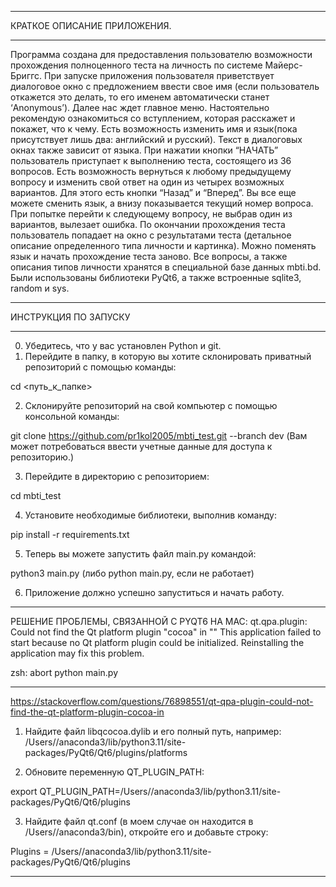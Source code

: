 ________________________________________________________________________________________________________________________
КРАТКОЕ ОПИСАНИЕ ПРИЛОЖЕНИЯ.
________________________________________________________________________________________________________________________
Программа создана для предоставления пользователю возможности прохождения полноценного теста на личность по системе Майерс-Бриггс.
При запуске приложения пользователя приветствует диалоговое окно с предложением ввести свое имя 
(если пользователь откажется это делать, то его именем автоматически станет ‘Anonymous’).
Далее нас ждет главное меню. Настоятельно рекомендую ознакомиться со вступлением, которая расскажет и покажет, что к чему. 
Есть возможность изменить имя и язык(пока присутствует лишь два: английский и русский). 
Текст в диалоговых окнах также зависит от языка. При нажатии кнопки “НАЧАТЬ” пользователь приступает к выполнению теста, состоящего из 36 вопросов.
Есть возможность вернуться к любому предыдущему вопросу и изменить свой ответ на один из четырех возможных вариантов. 
Для этого есть кнопки “Назад” и “Вперед”. Вы все еще можете сменить язык, а внизу показывается текущий номер вопроса. 
При попытке перейти к следующему вопросу, не выбрав один из вариантов, вылезает ошибка.
По окончании прохождения теста пользователь попадает на окно с результатами теста (детальное описание определенного типа личности и картинка).
Можно поменять язык и начать прохождение теста заново. Все вопросы, а также описания типов личности хранятся в специальной базе данных mbti.bd.
Были использованы библиотеки PyQt6, а также встроенные sqlite3, random и sys.
________________________________________________________________________________________________________________________
ИНСТРУКЦИЯ ПО ЗАПУСКУ
________________________________________________________________________________________________________________________
0. Убедитесь, что у вас установлен Python и git. 
1. Перейдите в папку, в которую вы хотите склонировать приватный репозиторий с помощью команды:

cd <путь_к_папке>

2. Склонируйте репозиторий на свой компьютер с помощью консольной команды:

git clone https://github.com/pr1kol2005/mbti_test.git --branch dev
(Вам может потребоваться ввести учетные данные для доступа к репозиторию.)

3. Перейдите в директорию с репозиторием:

cd mbti_test

4. Установите необходимые библиотеки, выполнив команду:

pip install -r requirements.txt

5. Теперь вы можете запустить файл main.py командой:

python3 main.py (либо python main.py, если не работает)

6. Приложение должно успешно запуститься и начать работу.
________________________________________________________________________________________________________________________
РЕШЕНИЕ ПРОБЛЕМЫ, СВЯЗАННОЙ С PYQT6 НА MAC:
qt.qpa.plugin: Could not find the Qt platform plugin "cocoa" in ""
This application failed to start because no Qt platform plugin could be initialized. Reinstalling the application may fix this problem.

zsh: abort      python main.py
________________________________________________________________________________________________________________________
https://stackoverflow.com/questions/76898551/qt-qpa-plugin-could-not-find-the-qt-platform-plugin-cocoa-in
1. Найдите файл libqcocoa.dylib и его полный путь, например:
/Users/<user>/anaconda3/lib/python3.11/site-packages/PyQt6/Qt6/plugins/platforms

2. Обновите переменную QT_PLUGIN_PATH:

export QT_PLUGIN_PATH=/Users/<user>/anaconda3/lib/python3.11/site-packages/PyQt6/Qt6/plugins

3. Найдите файл qt.conf (в моем случае он находится в /Users/<user>/anaconda3/bin), откройте его и добавьте строку:

Plugins = /Users/<user>/anaconda3/lib/python3.11/site-packages/PyQt6/Qt6/plugins
________________________________________________________________________________________________________________________
